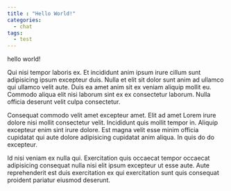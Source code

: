 ```yaml
---
title : "Hello World!"
categories:
  - chat
tags:
  - test
---
```


hello world!

Qui nisi tempor laboris ex. Et incididunt anim ipsum irure cillum sunt adipisicing ipsum excepteur duis. Nulla et elit sit dolor sunt anim ad ullamco qui ullamco velit aute. Duis ea amet anim sit ex veniam aliquip mollit eu. Commodo aliqua elit nisi laborum sint ex ex consectetur laborum. Nulla officia deserunt velit culpa consectetur.

Consequat commodo velit amet excepteur amet. Elit ad amet Lorem irure dolore nisi mollit consectetur velit. Incididunt quis mollit tempor in. Aliquip excepteur enim sint irure dolore. Est magna velit esse minim officia cupidatat qui aute dolore adipisicing cupidatat anim aliqua. In quis do do excepteur.

Id nisi veniam ex nulla qui. Exercitation quis occaecat tempor occaecat adipisicing consequat nulla nisi elit ipsum excepteur ut esse aute. Aute reprehenderit est duis exercitation ex qui exercitation sunt quis consequat proident pariatur eiusmod deserunt.